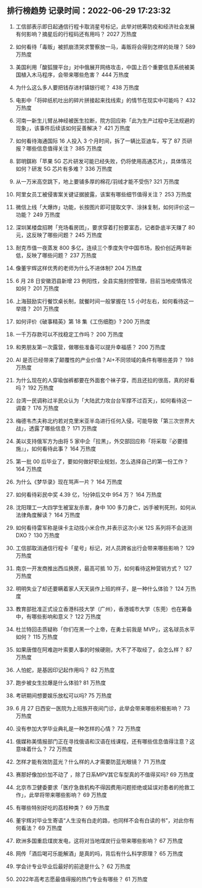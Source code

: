 
## 排行榜趋势 记录时间：2022-06-29 17:23:32
  
  1. 工信部表示即日起通信行程卡取消星号标记，此举对统筹防疫和经济社会发展有何影响？摘星后的行程码还有用吗？ 2027 万热度
    
  2. 如何看待「毒贩」被抓崩溃哭求警察放一马，毒贩将会得到怎样的处理？ 589 万热度
    
  3. 美国利用「酸狐狸平台」对中俄展开网络攻击，中国上百个重要信息系统被美国植入木马程序，会带来哪些危害？ 444 万热度
    
  4. 为什么这么多人要把钱存进村镇银行呢？ 438 万热度
    
  5. 电影中「将碎纸机吐出的碎片拼接起来找线索」的情节在现实中可能吗？ 432 万热度
    
  6. 河南一新生儿臂丛神经被医生拉断，院方回应称「此为生产过程中无法规避的现象」，该事件后续该如何妥善解决？ 421 万热度
    
  7. 如何看待海通国际 16 人投入 3 个月时间，拆了一辆比亚迪车，写了 87 页研报？哪些信息值得关注？ 385 万热度
    
  8. 郭明錤称「苹果 5G 芯片研发可能已经失败，仍将使用高通芯片」，具体情况如何？研发 5G 芯片有多难？ 336 万热度
    
  9. 从一万米高空跳下，地上要铺多厚的棉花/羽绒才能不受伤? 321 万热度
    
  10. 阿里女员工被侵害案关键证据披露，该案有哪些细节值得关注？ 253 万热度
    
  11. 微信上线「大爆炸」功能，长按图片即可提取文字、涂抹复制，如何评价这一功能？ 249 万热度
    
  12. 深圳某楼盘招聘「充场看房团」，要求穿着打扮要富态，记者卧底半天赚了 80 元，这反映了哪些问题？ 245 万热度
    
  13. 耐克市值一夜蒸发 800 多亿，连续三个季度失守中国市场，股价创近两年新低，反映了哪些问题？ 237 万热度
    
  14. 像董宇辉这样优秀的老师为什么不进体制? 204 万热度
    
  15. 6 月 28 日安徽泗县新增 23 例阳性，全县实施封控管理，目前当地疫情情况如何？ 201 万热度
    
  16. 上海鼓励实行餐饮桌长制，就餐时间一般掌握在 1.5 小时左右，如何看待这一举措？ 201 万热度
    
  17. 如何评价《破事精英》第 18 集《工伤细胞》? 200 万热度
    
  18. 一千万存款可以不找稳定工作吗？ 200 万热度
    
  19. 和男朋友第一次露营，做哪些准备可以提升幸福感？ 200 万热度
    
  20. AI 是否已经带来了颠覆性的产业价值？AI+不同领域的条件有哪些差异？ 198 万热度
    
  21. 为什么现在的人穿瑜伽裤都要在外面套个袜子穿，而且还拉的很高，真的好看吗？ 192 万热度
    
  22. 台湾一民调称过半民众认为「大陆武力攻台台军撑不过百天」，如何看待这一调查？ 176 万热度
    
  23. 梅德韦杰夫称北约若对克里米亚半岛进行任何入侵，可能导致「第三次世界大战」，透露了哪些信息？ 171 万热度
    
  24. 美以支持俄军方为由将 5 家中企「拉黑」，外交部回应称「将采取『必要措施』」，如何看待此事？ 164 万热度
    
  25. 第一批 00 后毕业了，要如何做好职业规划，怎么选择自己的第一份工作？ 164 万热度
    
  26. 为什么《梦华录》现在骂声一片？ 164 万热度
    
  27. 如何看待彩民中奖 4.39 亿，1分钟后又中 954 万？ 164 万热度
    
  28. 沈阳理工一大四学生被室友杀害，身中 100 多刀身亡，凶手被判死刑，如何从法律角度解读？ 164 万热度
    
  29. 如何看待雷军称是徕卡主动找小米合作,并表示这次小米 12S 系列将不会送测 DXO？ 130 万热度
    
  30. 工信部取消通信行程卡「星号」标记，对人员跨省出行会带来哪些影响？ 129 万热度
    
  31. 南京一开发商推出西瓜换房，最高可抵 10 万，如何看待这种营销方式？ 127 万热度
    
  32. 明明失业了却还要瞒着家人天天装作上班的样子，是一种什么体验？ 124 万热度
    
  33. 教育部批准正式设立香港科技大学（广州），香港城市大学（东莞）也在筹备中，有哪些影响和意义？ 122 万热度
    
  34. 杜兰特回击质疑称「你们在黑一个上帝，在勇士前我是 MVP」，这名球员水平如何？ 115 万热度
    
  35. 如果唐僧在阿难迦叶索要人事的时候硬刚，大不了不取经了，会怎么样？ 87 万热度
    
  36. 人怕蛇，是基因印记起作用吗？ 82 万热度
    
  37. 跑步被女生拉爆是什么体验? 81 万热度
    
  38. 考研期间想要娱乐放松可以吗? 75 万热度
    
  39. 6 月 27 日西安一医院为上班族开夜间门诊，此举会带来哪些积极影响？ 73 万热度
    
  40. 没有参加大学毕业典礼是一种怎样的心情？ 72 万热度
    
  41. 俄媒称美情报部门正在寻找俄语和汉语在线课程，还有哪些信息值得注意？这意味着什么？ 72 万热度
    
  42. 怎样才能有效防蓝光？什么样的人才需要防蓝光眼镜？ 71 万热度
    
  43. 赛那好像加价加不动了 ，除了日系MPV其它车型真的不值得买吗? 69 万热度
    
  44. 北京市卫健委要求「医疗急救机构不得因费用问题拒绝或延误对患者的抢救工作」，此举将带来哪些影响？ 69 万热度
    
  45. 有哪些特别好吃的荔枝种类？ 69 万热度
    
  46. 董宇辉对毕业生寄语“人生没有白走的路，也同样不会有白读的书”，对此你有何看法？ 69 万热度
    
  47. 欧洲多国重启煤炭发电，这将对当地煤炭行业带来哪些影响？ 67 万热度
    
  48. 网传「酒后喝可乐能解酒」是真的吗，背后有什么科学原理？ 65 万热度
    
  49. 学会计专业毕业后最好的前途是什么？ 62 万热度
    
  50. 2022年高考志愿最值得报的热门专业有哪些？ 61 万热度
    